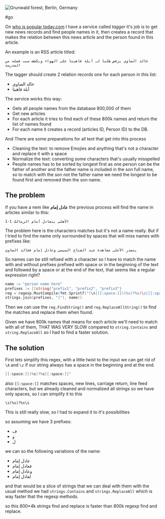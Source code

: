![Grunwald forest, Berlin, Germany](/public/IMG_20201220_112919.jpg)

#go 

On [who is popular today.com](https://www.whoispopulartoday.com) I have a
service called *tagger* it's job is to get new news records and find people
names in it, then creates a record that makes the relation between this news
article and the person found in this article.

An example is an RSS article titled:

```
خالد الصاوي يرفض طلبا لـ أبلة فاهيتا على الهواء ويكشف سبب فصله من المدرسة
```

The tagger should create 2 relation records one for each person in this list:

- خالد الصاوي
- أبلة فاهيتا

The service works this way:

- Gets all people names from the database 800,000 of them
- Get new articles
- For each article it tries to find each of these 800k names and return the list
  of names found
- For each name it creates a record (articles ID, Person ID) to the DB.

And There are some preparations for all text that get into this process

- Cleaning the text: to remove Emojies and anything that's not a character and
  replace it with a space
- Normalize the text: converting some characters that's usually misspelled
- People names has to be sorted by longest first as one person can be the father
  of another and the father name is included in the son full name, so to match
  with the son not the father name we need the longest to be found first and
  removed then the son name.

## The problem

If you have a nem like **عادل إمام** the previous process will find the name in
articles similar to this:

```
الأهلى يتعادل أمام الزمالك 1-1
```

The problem here is the characters matches but it's not a name really. But if I
tried to find the name only surrounded by spaces that will miss names with
prefixes like:

```
يتصدر الأعلى مشاهدة عبد الفتاح السيسي وعادل إمام فخالد الصاوي
```

So names can be still refixed with a character so I have to match the name with
and without prefixes prefixed with space or in the beginning of the text and
followed by a space or at the end of the text, that seems like a regular
expression right?

```go
name := "person name here"
prefixes := []string{"prefix1", "prefix2", "prefix3"}
reg = regexp.MustCompile(fmt.Sprintf("(\A|[[:space:]])(%s)?%s(\z|[[:space:]])",
strings.join(prefixes, "|"), name))
```

Then we can use the `reg.FindString()` and `reg.ReplaceAllString()` to find the
matches and replace them when found.

Given we have 800k names that means for each article we'll need to match with
all of them, THAT WAS VERY SLOW compared to `string.Contains` and
`string.ReplaceAll` so I had to find a faster solution.

## The solution

First lets simplify this regex, with a little twist to the input we can get rid
of `\A` and `\z` if our string always has a space in the beginning and at the
end.

```go
[[:space:]](%s)?%s[[:space:]]"
```

also `[[:space:]]` matches spaces, new lines, carriage return, line feed
characters, but we already cleaned and normalized all strings so we have only
spaces, so I can simplify it to this

```
\s(%s)?%s\s
```

This is still really slow, so I had to expand it to it's possibilities

so assuming we have 3 prefixes:

- ف
- و
- ل

we can so the following variations of the name:

- عادل إمام
- فعادل إمام
- وعادل إمام
- لعادل إمام

and that would be a slice of strings that we can deal with them with the usual
method we had `strings.Contains` and `strings.ReplaceAll` which is way faster
that the regexp methods.

so this 800*4k strings find and replace is faster than 800k regexp find
and replace.
